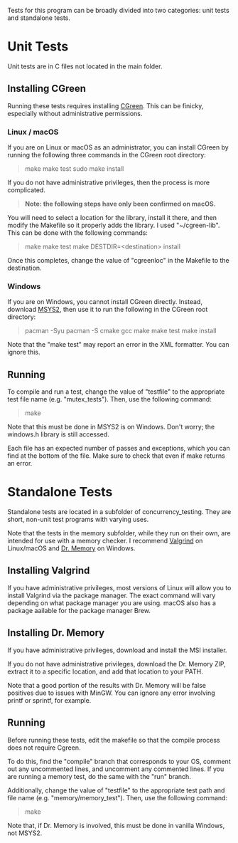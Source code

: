 Tests for this program can be broadly divided into two categories: unit tests and standalone tests.

# Unit Tests

Unit tests are in C files not located in the main folder. 

## Installing CGreen

Running these tests requires installing [CGreen](https://github.com/cgreen-devs/cgreen/releases). This can be finicky, especially without administrative permissions.<br/>

### Linux / macOS

If you are on Linux or macOS as an administrator, you can install CGreen by running the following three commands in the CGreen root directory:

> make
> make test
> sudo make install

If you do not have administrative privileges, then the process is more complicated.<br/>

> **Note: the following steps have only been confirmed on macOS.**

You will need to select a location for the library, install it there, and then modify the Makefile so it properly adds the library. I used "~/cgreen-lib". This can be done with the following commands:

> make
> make test
> make DESTDIR=\<destination\> install

Once this completes, change the value of "cgreenloc" in the Makefile to the destination.

### Windows

If you are on Windows, you cannot install CGreen directly. Instead, download [MSYS2](https://www.msys2.org), then use it to run the following in the CGreen root directory:

> pacman -Syu
> pacman -S cmake gcc
> make
> make test
> make install

Note that the "make test" may report an error in the XML formatter. You can ignore this.

## Running

To compile and run a test, change the value of "testfile" to the appropriate test file name (e.g. "mutex_tests"). Then, use the following command:

> make

Note that this must be done in MSYS2 is on Windows. Don't worry; the windows.h library is still accessed.<br/>

Each file has an expected number of passes and exceptions, which you can find at the bottom of the file. Make sure to check that even if make returns an error.

# Standalone Tests

Standalone tests are located in a subfolder of concurrency_testing. They are short, non-unit test programs with varying uses.<br/>

Note that the tests in the memory subfolder, while they run on their own, are intended for use with a memory checker. I recommend [Valgrind](https://valgrind.org) on Linux/macOS and [Dr. Memory](https://drmemory.org) on Windows.

## Installing Valgrind

If you have administrative privileges, most versions of Linux will allow you to install Valgrind via the package manager. The exact command will vary depending on what package manager you are using. macOS also has a package aailable for the package manager Brew.

## Installing Dr. Memory

If you have administrative privileges, download and install the MSI installer.<br/>

If you do not have administrative privileges, download the Dr. Memory ZIP, extract it to a specific location, and add that location to your PATH.<br/>

Note that a good portion of the results with Dr. Memory will be false positives due to issues with MinGW. You can ignore any error involving printf or sprintf, for example.

## Running

Before running these tests, edit the makefile so that the compile process does not require Cgreen.<br/>

To do this, find the "compile" branch that corresponds to your OS, comment out any uncommented lines, and uncomment any commented lines. If you are running a memory test, do the same with the "run" branch.<br/>

Additionally, change the value of "testfile" to the appropriate test path and file name (e.g. "memory/memory_test"). Then, use the following command:

> make

Note that, if Dr. Memory is involved, this must be done in vanilla Windows, not MSYS2.